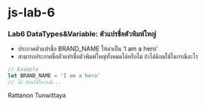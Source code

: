 # js-lab-6
### Lab6 DataTypes&Variable: ตัวแปรชื่อตัวพิมพ์ใหญ่
- ประกาศตัวแปรชื่อ BRAND_NAME ให้ค่าเป็น ‘I am a hero’
- สามารถประกาศชื่อตัวแปรชื่อตัวพิมพ์ใหญ่ทั้งหมดได้หรือไม่ ถ้าได้นิยมใช้ในกรณีอะไร

```JavaScript
// Example
let BRAND_NAME = 'I am a hero'
// ได้ นิยมใช้ในกรณี...
```
Rattanon Tunwittaya

